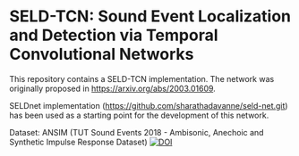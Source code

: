 
# SELD-TCN: Sound Event Localization and Detection via Temporal Convolutional Networks

This repository contains a SELD-TCN implementation. The network was originally proposed in https://arxiv.org/abs/2003.01609.

SELDnet implementation (https://github.com/sharathadavanne/seld-net.git) has been used as a starting point for the development of this network.

Dataset:
ANSIM (TUT Sound Events 2018 - Ambisonic, Anechoic and Synthetic Impulse Response Dataset) [![DOI](https://zenodo.org/badge/DOI/10.5281/zenodo.1237703.svg)](https://doi.org/10.5281/zenodo.1237703)
